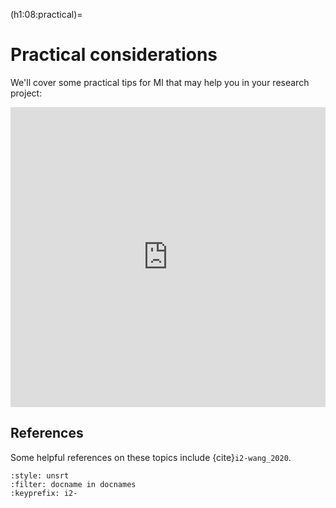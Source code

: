 (h1:08:practical)=
# Practical considerations

We'll cover some practical tips for MI that may help you in your research project:

<iframe src="https://docs.google.com/presentation/d/e/2PACX-1vSasF9OM4ZAnT8JMdT8j7Ek4lz-xlPmD4j5wvctVlq7z7OLuob_yZkztrN671sQJI4GXkxDD9tlfcDz/embed?start=false&loop=false&delayms=3000" frameborder="0" width="100%" height="480" allowfullscreen="true" mozallowfullscreen="true" webkitallowfullscreen="true"></iframe>



## References

Some helpful references on these topics include {cite}`i2-wang_2020`.

```{bibliography}
:style: unsrt
:filter: docname in docnames
:keyprefix: i2-
```

